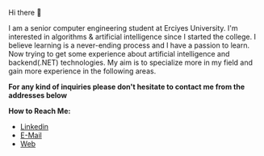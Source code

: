 Hi there 👋

I am a senior computer engineering student at Erciyes University. I'm interested in algorithms & artificial intelligence since I started the college. I believe learning is a never-ending process and I have a passion to learn. Now trying to get some experience about artificial intelligence and backend(.NET) technologies. My aim is to specialize more in my field and gain more experience in the following areas.


**For any kind of inquiries please don't hesitate to contact me from the addresses below**

****How to Reach Me:****
- [Linkedin](https://www.linkedin.com/in/enesgunumdogdu/)
- [E-Mail](mailto:enesgunumdogdu0@gmail.com)
- [Web](https://www.enesgunumdogdu.com.tr)
